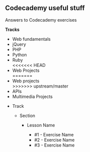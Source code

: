 </head>

<h2>Codecademy useful stuff</h2>

Answers to Codecademy exercises

<strong>Tracks</strong>
<ul>
<li>Web fundamentals</li>
<li>jQuery</li>
<li>PHP</li>
<li>Python</li>
<li>Ruby</li>
<<<<<<< HEAD
<li>Web Projects</li>
=======
<li>Web projects</li>
>>>>>>> upstream/master
<li>APIs</li>
<li>Multimedia Projects</li>
</ul>

<div class="tree" id="first">
<ul>
	<li>Track
	<div class="tree">
		<ul>
		<li>Section
		<div class="tree">
			<ul>
				<li>Lesson Name
				<div class="tree">
					<ul>
						<li>#1 - Exercise Name</li>
						<li>#2 - Exercise Name</li>
						<li>#3 - Exercise Name</li>
						</ul>
						</div>
		</li>
		</ul>
		</div>
	</li>
	</ul>
	</div>
</li>
</ul>
</div>
